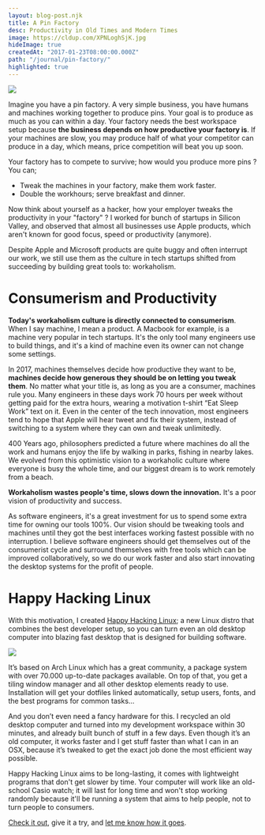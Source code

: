 ```yaml
---
layout: blog-post.njk
title: A Pin Factory
desc: Productivity in Old Times and Modern Times
image: https://cldup.com/XPNLoghSjK.jpg
hideImage: true
createdAt: "2017-01-23T08:00:00.000Z"
path: "/journal/pin-factory/"
highlighted: true
---
```


![](https://cldup.com/XPNLoghSjK.jpg)

Imagine you have a pin factory. A very simple business, you have humans and machines working together to produce pins.
Your goal is to produce as much as you can within a day. Your factory needs the best workspace setup because **the
business depends on how productive your factory is**. If your machines are slow, you may produce half of what your competitor can produce in a day,
which means, price competition will beat you up soon.

Your factory has to compete to survive; how would you produce more pins ? You can;

* Tweak the machines in your factory, make them work faster.
* Double the workhours; serve breakfast and dinner.

Now think about yourself as a hacker, how your employer tweaks the productivity in your "factory" ? I worked for bunch of startups in Silicon Valley,
and observed that almost all businesses use Apple products,
 which aren't known for good focus, speed or productivity (anymore).

 Despite Apple and Microsoft products are quite buggy and often interrupt our work, we still use
 them as the culture in tech startups shifted from succeeding by building great tools to: workaholism.

# Consumerism and Productivity

**Today's workaholism culture is directly connected to consumerism**. When I say machine, I mean a product. A Macbook for example, is a machine very popular in tech startups.
It's the only tool many engineers use to build things, and it's a kind of machine even its owner can not change some settings.

In 2017, machines themselves decide how productive they want to be, **machines decide how generous they should be on letting you tweak them**. No matter what your title is, as long as
you are a consumer, machines rule you. Many engineers in these days work 70 hours per week without getting paid for the extra hours, wearing a motivation
t-shirt “Eat Sleep Work” text on it. Even in the center of the tech innovation, most engineers tend to hope that Apple will hear tweet and fix their system,
instead of switching to a system where they can own and tweak unlimitedly.

400 Years ago, philosophers predicted a future where machines do all the work and humans enjoy the life by walking in parks, fishing in nearby lakes.
We evolved from this optimistic vision to a workaholic culture where everyone is busy the whole time, and our biggest dream is to work remotely
from a beach.

**Workaholism wastes people's time, slows down the innovation.** It's a poor vision of productivity and success.

As software engineers, it's a great investment for us to spend some extra time for owning our tools 100%. Our vision should be tweaking tools and machines until they got the best interfaces working fastest possible with no interruption.
I believe software engineers should get themselves out of the consumerist cycle and surround themselves with free tools which can be improved collaboratively, so we do our work faster and also start innovating the desktop systems for the profit of people.

# Happy Hacking Linux

With this motivation, I created [Happy Hacking Linux](http://kodfabrik.com/happy-hacking-linux); a new Linux distro that combines the best developer setup, so you can turn even an old desktop computer into blazing fast desktop that is designed for building software.

<div class="left thumb">

  ![](https://cdn-images-1.medium.com/max/600/1*258_zHCWPUZlW-045ryAYQ.png)

</div>



It’s based on Arch Linux which has a great community, a package system with over 70.000 up-to-date packages available. On top of that, you get a tiling window manager and all other desktop elements ready to use. Installation will get your dotfiles linked automatically, setup users, fonts, and the best programs for common tasks…

And you don’t even need a fancy hardware for this. I recycled an old desktop computer and turned into my development workspace within 30 minutes, and already built bunch of stuff in a few days. Even though it’s an old computer, it works faster and I get stuff faster than what I can in an OSX, because it’s tweaked to get the exact job done the most efficient way possible.

Happy Hacking Linux aims to be long-lasting, it comes with lightweight programs that don't get slower by time. Your computer will work like an old-school Casio watch; it will last for long time and won't stop working randomly because it'll be running a system that aims to help people, not to turn people to consumers.

[Check it out](http://kodfabrik.com/happy-hacking-linux), give it a try, and [let me know how it goes](https://twitter.com/afrikaradyo).
